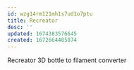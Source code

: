 ```yaml
---
id: wzg14rm121mh1s7ud1o7ptu
title: Recreator
desc: ''
updated: 1674383576645
created: 1672664485874
---
```

Recreator 3D bottle to filament converter
